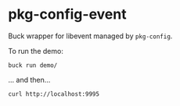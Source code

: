 # pkg-config-event

Buck wrapper for libevent managed by `pkg-config`.

To run the demo:

```bash=
buck run demo/
```

... and then...

```bash=
curl http://localhost:9995
```
